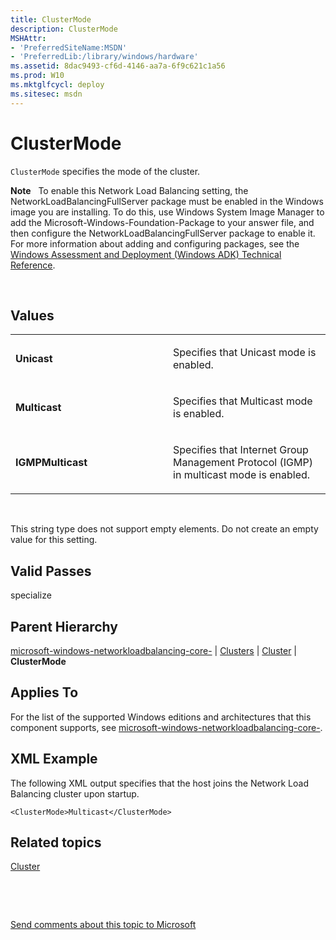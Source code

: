 ```yaml
---
title: ClusterMode
description: ClusterMode
MSHAttr:
- 'PreferredSiteName:MSDN'
- 'PreferredLib:/library/windows/hardware'
ms.assetid: 8dac9493-cf6d-4146-aa7a-6f9c621c1a56
ms.prod: W10
ms.mktglfcycl: deploy
ms.sitesec: msdn
---
```


# ClusterMode


`ClusterMode` specifies the mode of the cluster.

**Note**  
To enable this Network Load Balancing setting, the NetworkLoadBalancingFullServer package must be enabled in the Windows image you are installing. To do this, use Windows System Image Manager to add the Microsoft-Windows-Foundation-Package to your answer file, and then configure the NetworkLoadBalancingFullServer package to enable it. For more information about adding and configuring packages, see the [Windows Assessment and Deployment (Windows ADK) Technical Reference](http://go.microsoft.com/fwlink/?LinkId=206587).

 

## Values


<table>
<colgroup>
<col width="50%" />
<col width="50%" />
</colgroup>
<tbody>
<tr class="odd">
<td><p><strong>Unicast</strong></p></td>
<td><p>Specifies that Unicast mode is enabled.</p></td>
</tr>
<tr class="even">
<td><p><strong>Multicast</strong></p></td>
<td><p>Specifies that Multicast mode is enabled.</p></td>
</tr>
<tr class="odd">
<td><p><strong>IGMPMulticast</strong></p></td>
<td><p>Specifies that Internet Group Management Protocol (IGMP) in multicast mode is enabled.</p></td>
</tr>
</tbody>
</table>

 

This string type does not support empty elements. Do not create an empty value for this setting.

## Valid Passes


specialize

## Parent Hierarchy


[microsoft-windows-networkloadbalancing-core-](microsoft-windows-networkloadbalancing-core-.md) | [Clusters](microsoft-windows-networkloadbalancing-core-clusters.md) | [Cluster](microsoft-windows-networkloadbalancing-core-clusters-cluster.md) | **ClusterMode**

## Applies To


For the list of the supported Windows editions and architectures that this component supports, see [microsoft-windows-networkloadbalancing-core-](microsoft-windows-networkloadbalancing-core--win7-microsoft-windows-networkloadbalancing-core-.md).

## XML Example


The following XML output specifies that the host joins the Network Load Balancing cluster upon startup.

``` syntax
<ClusterMode>Multicast</ClusterMode>
```

## Related topics


[Cluster](microsoft-windows-networkloadbalancing-core-clusters-cluster.md)

 

 

[Send comments about this topic to Microsoft](mailto:wsddocfb@microsoft.com?subject=Documentation%20feedback%20%5Bp_unattend\p_unattend%5D:%20ClusterMode%20%20RELEASE:%20%2810/3/2016%29&body=%0A%0APRIVACY%20STATEMENT%0A%0AWe%20use%20your%20feedback%20to%20improve%20the%20documentation.%20We%20don't%20use%20your%20email%20address%20for%20any%20other%20purpose,%20and%20we'll%20remove%20your%20email%20address%20from%20our%20system%20after%20the%20issue%20that%20you're%20reporting%20is%20fixed.%20While%20we're%20working%20to%20fix%20this%20issue,%20we%20might%20send%20you%20an%20email%20message%20to%20ask%20for%20more%20info.%20Later,%20we%20might%20also%20send%20you%20an%20email%20message%20to%20let%20you%20know%20that%20we've%20addressed%20your%20feedback.%0A%0AFor%20more%20info%20about%20Microsoft's%20privacy%20policy,%20see%20http://privacy.microsoft.com/default.aspx. "Send comments about this topic to Microsoft")





